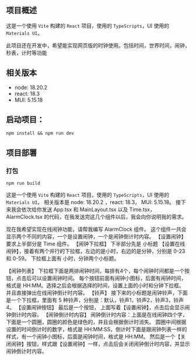 ## 项目概述
这是一个使用 `Vite` 构建的 `React` 项目，使用的 `TypeScripts`，UI 使用的 `Materials UI`。

此项目还在开发中，希望能实现网页版的时钟使用。包括时间，世界时间，闹钟，秒表，计时等功能 

## 相关版本
- node: 18.20.2
- react: 18.3
- MUI: 5.15.18

## 启动项目：
`npm install && npm run dev`

## 项目部署
### 打包
`npm run build`




这是一个使用 `Vite` 构建的 `React` 项目，使用的 `TypeScripts`，UI 使用的 `Materials UI`。
相关版本是  node: 18.20.2 ，react: 18.3， MUI: 5.15.18。
接下来我会依次给你发送 App.tsx 和 MainLayout.tsx 以及 Time.tsx， AlarmClock.tsx 的代码，在我发送完这几个组件以后，我会向你说明我的需求。


现在我希望实现在线闹钟功能，请帮我编写 AlarmClock 组件。
这个组件一共会显示两个不同的内容，一个是设置闹钟，一个是闹钟倒计时内容。
【设置闹钟】
要求上半部分是 Time 组件。
【闹钟下拉框】
下半部分先是 小标题 【设置在线闹钟】，接着有两个并行的下拉框，左边的是小时，右边的是分钟，分别是 0-23 和 0-59。
下拉框上面有 小时，分钟两个小标题。

【闹钟列表】
下拉框下面是两排闹钟时间，每排有4个，每个闹钟时间都是一个按钮，点击后可以设置闹钟时间。
每个按钮前面有闹钟小图标，后面有闹钟时间，格式是 HH:MM。选择之后会根据选择的时间，设置上面的小时和分钟下拉框。
并且直接弹出在线闹钟倒计时内容。
【铃声】
接下来的小标题是闹钟铃声，下面是一个下拉框，里面有 5 种铃声，分别是：默认，铃声1，铃声2，铃声3，铃声4。
【设置闹钟按钮】
最后是一个按钮， 上面写着【设置闹钟】，点击后会显示闹钟倒计时内容。
【闹钟倒计时内容】
闹钟倒计时内容：上面是在线闹钟四个字，下面是一个圆圈，圆圈的颜色是绿色的，并且会根据倒计时消失。
圆圈中间根据设置的时间倒计时的数字，格式是 HH:MM:SS，倒计时下面是跟闹钟列表一样的样式，有一个闹钟小图标，后面是闹钟时间，格式是 HH:MM。
然后是一个【关闭闹钟】按钮，样式跟【设置闹钟】一样，点击后会关闭闹钟倒计时内容，并显示闹钟倒计时内容。
